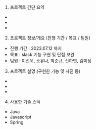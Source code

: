1. 프로젝트 간단 요약

-
-
-

2. 프로젝트 정보/개요 (진행 기간 / 목표 / 팀원)

- 진행 기간 : 2023.07.12 까지
- 목표 : slack 기능 구현 및 단점 보완
- 팀원 : 이진욱, 소유나, 박준규, 신하연, 김미정

3. 프로젝트 설명 (구현한 기능 및 사진 등)

-
-
-

4. 사용한 기술 스택

- Java
- Javascript
- Spring
